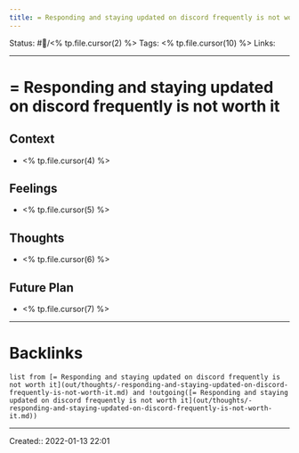 ```yaml
---
title: = Responding and staying updated on discord frequently is not worth it
---
```

Status: #💭/<% tp.file.cursor(2) %>
Tags: <% tp.file.cursor(10) %>
Links:
___
# = Responding and staying updated on discord frequently is not worth it
## Context
- <% tp.file.cursor(4) %>

## Feelings
 - <% tp.file.cursor(5) %>

## Thoughts
- <% tp.file.cursor(6) %>

## Future Plan
- <% tp.file.cursor(7) %>
___
# Backlinks
```dataview
list from [= Responding and staying updated on discord frequently is not worth it](out/thoughts/-responding-and-staying-updated-on-discord-frequently-is-not-worth-it.md) and !outgoing([= Responding and staying updated on discord frequently is not worth it](out/thoughts/-responding-and-staying-updated-on-discord-frequently-is-not-worth-it.md))
```
___
Created::  2022-01-13 22:01

